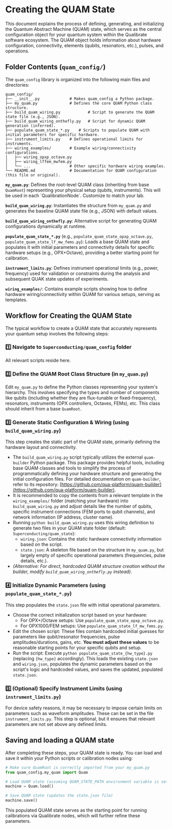 # Creating the QUAM State

This document explains the process of defining, generating, and initializing the Quantum Abstract Machine (QUAM) state, which serves as the central configuration object for your quantum system within the Qualibrate software ecosystem. The QUAM object holds information about hardware configuration, connectivity, elements (qubits, resonators, etc.), pulses, and operations.

## Folder Contents (`quam_config/`)

The `quam_config` library is organized into the following main files and directories:

```text
quam_config/
├── __init__.py             # Makes quam_config a Python package.
├── my_quam.py              # Defines the core QUAM Python class structure.
├── build_quam_wiring.py            # Script to generate the QUAM state file (e.g., JSON).
├── build_quam_wiring_onthefly.py   # Script for dynamic QUAM generation (inferred).
├── populate_quam_state_*.py    # Scripts to populate QUAM with initial parameters for specific hardware.
├── instrument_limits.py    # Defines operational limits for instruments.
├── wiring_examples/        # Example wiring/connectivity configurations.
│   ├── wiring_opxp_octave.py
│   ├── wiring_lffem_mwfem.py
│   └── ...                 # Other specific hardware wiring examples.
└── README.md               # Documentation for QUAM configuration (this file or original).
```

**`my_quam.py`**: Defines the root-level QUAM class (inheriting from base `QuamRoot`) representing your physical setup (qubits, instruments). This will be used in each \`QualibrationNode\`. Customize to match your lab.

**`build_quam_wiring.py`**:
Instantiates the structure from `my_quam.py` and generates the baseline QUAM state file (e.g., JSON) with default values.

**`build_quam_wiring_onthefly.py`**:
Alternative script for generating QUAM configurations dynamically at runtime.

**`populate_quam_state_*.py`** (e.g., `populate_quam_state_opxp_octave.py`, `populate_quam_state_lf_mw_fems.py`):
Loads a base QUAM state and populates it with initial parameters and connectivity details for specific hardware setups (e.g., OPX+Octave), providing a better starting point for calibration.

**`instrument_limits.py`**:
Defines instrument operational limits (e.g., power, frequency) used for validation or constraints during the analysis and subsequent QUAK state updates of experiments.

**`wiring_examples/`**:
Contains example scripts showing how to define hardware wiring/connectivity within QUAM for various setups, serving as templates.

## Workflow for Creating the QUAM State

The typical workflow to create a QUAM state that accurately represents your quantum setup involves the following steps:

### 1️⃣ Navigate to `Superconducting/quam_config` folder

All relevant scripts reside here.

### 2️⃣ Define the QUAM Root Class Structure (in `my_quam.py`)

Edit `my_quam.py` to define the Python classes representing your system's hierarchy. This involves specifying the types and number of components like qubits (including whether they are flux-tunable or fixed-frequency), resonators, instruments (OPX controllers, Octaves, FEMs), etc. This class should inherit from a base `QuamRoot`.

### 3️⃣ Generate Static Configuration & Wiring (using `build_quam_wiring.py`)

This step creates the static part of the QUAM state, primarily defining the hardware layout and connectivity.

- The `build_quam_wiring.py` script typically utilizes the external `quam-builder` Python package. This package provides helpful tools, including base QUAM classes and tools to simplify the process of programmatically defining your hardware structure and generating the initial configuration files. For detailed documentation on `quam-builder`, refer to its repository: [https://github.com/qua-platform/quam-builder](https://github.com/qua-platform/quam-builder).
- It is recommended to copy the contents from a relevant template in the `wiring_examples/` folder (matching your hardware) into `build_quam_wiring.py` and adjust details like the number of qubits, specific instrument connections (FEM ports to qubit channels), and network information (IP address, cluster name).
- Running `python build_quam_wiring.py` uses this wiring definition to generate two files in your QUAM state folder (default: `Superconducting/quam_state`):
  - `wiring.json`: Contains the static hardware connectivity information based on the script.
  - `state.json`: A skeleton file based on the structure in `my_quam.py`, but largely empty of specific operational parameters (frequencies, pulse details, etc.).
- _(Alternative: For direct, hardcoded QUAM structure creation without the builder, modify `build_quam_wiring_onthefly.py` instead)_.

### 4️⃣ Initialize Dynamic Parameters (using `populate_quam_state_*.py`)

This step populates the `state.json` file with initial operational parameters.

- Choose the correct initialization script based on your hardware:
  - For OPX+/Octave setups: Use `populate_quam_state_opxp_octave.py`.
  - For OPX1000/FEM setups: Use `populate_quam_state_lf_mw_fems.py`.
- Edit the chosen script: These files contain hardcoded initial guesses for parameters like qubit/resonator frequencies, pulse amplitudes/durations, gains, etc. **You must adjust these values** to be reasonable starting points for your specific qubits and setup.
- Run the script: Execute `python populate_quam_state_{hw_type}.py` (replacing `{hw_type}` accordingly). This loads the existing `state.json` and `wiring.json`, populates the dynamic parameters based on the script's logic and hardcoded values, and saves the updated, populated `state.json`.

### 5️⃣ (Optional) Specify Instrument Limits (using `instrument_limits.py`)

For device safety reasons, it may be necessary to impose certain limits on parameters such as waveform amplitudes. These can be set in the file `instrument_limits.py`. This step is optional, but it ensures that relevant parameters are not set above any defined limits.

## Saving and loading a QUAM state

After completing these steps, your QUAM state is ready. You can load and save it within your Python scripts or calibration nodes using:

```python
# Make sure QuamRoot is correctly imported from your my_quam.py
from quam_config.my_quam import Quam

# Load QUAM state (assuming QUAM_STATE_PATH environment variable is set or using default)
machine = Quam.load()

# Save QUAM state (updates the state.json file)
machine.save()
```

This populated QUAM state serves as the starting point for running calibrations via Qualibrate nodes, which will further refine these parameters.
